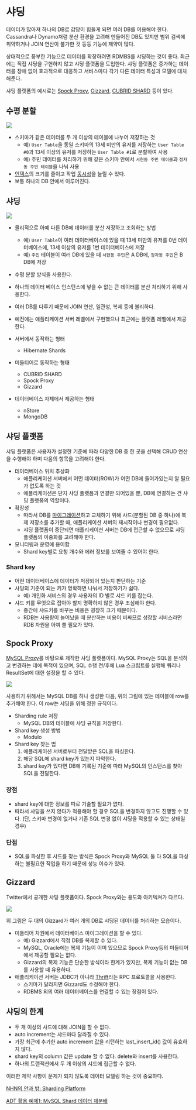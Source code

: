# 샤딩

데이터가 많아져 하나의 DB로 감당이 힘들게 되면 여러 DB를 이용해야 한다. Cassandra나 Dynamo처럼 분산 환경을 고려해 만들어진 DB도 있지만 범위 검색에 취약하거나 JOIN 연산이 불가한 것 등등 기능에 제약이 많다.

상대적으로 풍부한 기능으로 데이터를 확장하려면 RDMBS를 샤딩하는 것이 좋다. 최근에는 직접 샤딩을 구현하지 않고 샤딩 플랫폼을 도입한다. 샤딩 플랫폼은 증가하는 데이터를 장애 없이 효과적으로 대응하고 서비스마다 각기 다른 데이터 특성과 모델에 대처해준다.

샤딩 플랫폼의 예시로는 [Spock Proxy](http://spockproxy.sourceforge.net/), [Gizzard](https://github.com/twitter-archive/gizzard), [CUBRID SHARD](https://www.cubrid.org/manual/ko/9.3.0/shard.html) 등이 있다.

## 수평 분할

![](../../.gitbook/assets/interview/database/image38.png)

- 스키마가 같은 데이터를 두 개 이상의 테이블에 나누어 저장하는 것
    - 예) `User Table`을 동일 스키마의 13세 미만의 유저를 저장하는 `User Table #0`과 13세 이상의 유저를 저장하는 `User Table #1`로 분할하여 사용
    - 예) 주민 데이터를 처리하기 위해 같은 스키마 안에서 `서현동 주민 테이블`과 `정자동 주민 테이블`을 나눠 사용
- [인덱스](https://itholic.github.io/database-index/)의 크기를 줄이고 작업 [동시성](https://seamless.tistory.com/42)을 늘릴 수 있다.
- 보통 하나의 DB 안에서 이루어진다.

## 샤딩

![](../../.gitbook/assets/interview/database/image39.png)

- 물리적으로 아예 다른 DB에 데이터를 분산 저장하고 조회하는 방법
    - 예) `User Table`이 여러 데이터베이스에 있을 때 13세 미만의 유저를 0번 데이터베이스에, 13세 이상의 유저를 1번 데이터베이스에 저장
    - 예) `주민` 테이블이 여러 DB에 있을 때 `서현동 주민`은 A DB에, `정자동 주민`은 B DB에 저장
- 수평 분할 방식을 사용한다.
- 하나의 데이터 베이스 인스턴스에 넣을 수 없는 큰 데이터를 분산 처리하기 위해 사용한다.
- 여러 DB를 다루기 때문에 JOIN 연산, 일관성, 복제 등에 불리하다.
- 예전에는 애플리케이션 서버 레벨에서 구현했으나 최근에는 플랫폼 레벨에서 제공한다.

- 서버에서 동작하는 형태
    - Hibernate Shards
- 미들티어로 동작하는 형태
    - CUBRID SHARD
    - Spock Proxy
    - Gizzard
- 데이터베이스 자체에서 제공하는 형태
    - nStore
    - MongoDB

## 샤딩 플랫폼

샤딩 플랫폼은 사용자가 설정한 기준에 따라 다양한 DB 중 한 곳을 선택해 CRUD 연산을 수행해야 하며 다음의 항목을 고려해야 한다.

- 데이터베이스 위치 추상화
    - 애플리케이션 서버에서 어떤 데이터(ROW)가 어떤 DB에 들어가있는지 알 필요가 없도록 하는 것
    - 애플리케이션은 단지 샤딩 플랫폼과 연결만 되어있을 뿐, DB에 연결하는 건 샤딩 플랫폼의 역할이다.
- 확장성
    - 따라서 DB를 [마이그레이션](https://www.popit.kr/나만-모르고-있던-flyway-db-마이그레이션-tool/)하고 교체하기 위해 샤드(분할된 DB 중 하나)에 복제 저장소를 추가할 때, 애플리케이션 서버의 재시작이나 변경이 필요없다.
    - 샤딩 플랫폼이 중단되면 애플리케이션 서버는 DB에 접근할 수 없으므로 샤딩 플랫폼의 이중화를 고려해야 한다.
- 모니터링과 운영에 용이함
    - Shard key별로 요청 개수와 에러 정보를 보여줄 수 있어야 한다.
    
### Shard key

- 어떤 데이터베이스에 데이터가 저장되어 있는지 판단하는 기준
- 샤딩의 기준이 되는 키가 명확하면 나눠서 저장하기가 쉽다.
    - 예) 개인화 서비스의 경우 사용자의 ID 별로 샤드 키를 잡는다.
- 샤드 키를 무엇으로 잡아야 할지 명확하지 않은 경우 조심해야 한다. 
    - 중간에 샤드키를 바꾸는 비용은 굉장히 크기 때문이다. 
    - RDB는 사용량이 늘어났을 때 분산하는 비용이 비싸므로 성장할 서비스라면 RDB 자원을 아껴 쓸 필요가 있다.

## Spock Proxy

[MySQL Proxy](http://www.hanbit.co.kr/channel/category/category_view.html?cms_code=CMS8168518374)를 바탕으로 제작한 샤딩 플랫폼이다. MySQL Proxy는 SQL을 분석하고 변경하는 데에 목적이 있으며, SQL 수행 전/후에 Lua 스크립트를 실행해 쿼리나 ResultSet에 대한 설정을 할 수 있다.

![](../../.gitbook/assets/interview/database/helloworld-14822-1.png)

사용하기 위해서는 MySQL DB를 하나 생성한 다음, 위의 그림에 있는 테이블에 row를 추가해야 한다. 이 row는 샤딩을 위해 정한 규칙이다.

- Sharding rule 저장
    - MySQL DB의 테이블에 샤딩 규칙을 저장한다.
- Shard key 생성 방법
    - Modulo
- Shard key 찾는 법
    1. 애플리케이션 서버로부터 전달받은 SQL을 파싱한다.
    2. 해당 SQL에 shard key가 있는지 파악한다.
    3. shard key가 있다면 DB에 기록된 기준에 따라 MySQL의 인스턴스를 찾아 SQL을 전달한다.
    
### 장점

- shard key에 대한 정보를 따로 기술할 필요가 없다.
- 따라서 샤딩을 쓰지 않다가 적용해야 할 경우 SQL을 변경하지 않고도 진행할 수 있다. (단, 스키마 변경이 없거나 기존 SQL 변경 없이 샤딩을 적용할 수 있는 상태일 경우)

### 단점

- SQL을 파싱한 후 샤드를 찾는 방식은 Spock Proxy와 MySQL 둘 다 SQL을 파싱하는 불필요한 작업을 하기 때문에 성능 이슈가 있다.

## Gizzard

Twitter에서 공개한 샤딩 플랫폼이다. Spock Proxy와는 용도와 아키텍쳐가 다르다.

![](../../.gitbook/assets/interview/database/helloworld-14822-4.png)

위 그림은 두 대의 Gizzard가 여러 개의 DB로 샤딩된 데이터를 처리하는 모습이다.

- 미들티어 차원에서 데이터베이스 마이그레이션을 할 수 있다.
    - 예) Gizzard에서 직접 DB를 복제할 수 있다.
    - MySQL, Oracle에는 복제 기능이 이미 있으므로 Spock Proxy등의 미들티어에서 제공할 필요는 없다.
    - Gizzard의 복제 기능은 단순한 방식이라 한계가 있지만, 복제 기능이 없는 DB를 사용할 때 유용하다.
- 애플리케이션 서버는 JDBC가 아니라 [Thrift](https://ko.wikipedia.org/wiki/아파치_스리프트)라는 RPC 프로토콜을 사용한다.
    - 스키마가 달라지면 Gizzard도 수정해야 한다. 
    - RDBMS 외의 여러 데이터베이스를 연결할 수 있는 장점이 있다.

## 샤딩의 한계

- 두 개 이상의 샤드에 대해 JOIN을 할 수 없다.
- auto increment는 샤드마다 달라질 수 있다.
- 가장 최근에 추가한 auto increment 값을 리턴하는 last_insert_id() 값이 유효하지 않다.
- shard key의 column 값은 update 할 수 없다. delete와 insert를 사용한다.
- 하나의 트랜잭션에서 두 개 이상의 샤드에 접근할 수 없다.

이러한 제약 사항이 문제가 되지 않도록 데이터 모델링 하는 것이 중요하다.

[NHN의 안과 밖: Sharding Platform](https://d2.naver.com/helloworld/14822)

[ADT 활용 예제1: MySQL Shard 데이터 재분배](https://tech.kakao.com/2016/07/01/adt-mysql-shard-rebalancing/)